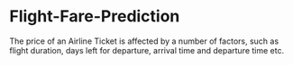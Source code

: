# Flight-Fare-Prediction
The price of an Airline Ticket is affected by a number of factors, such as flight duration, days left for departure, arrival time and departure time etc. 
